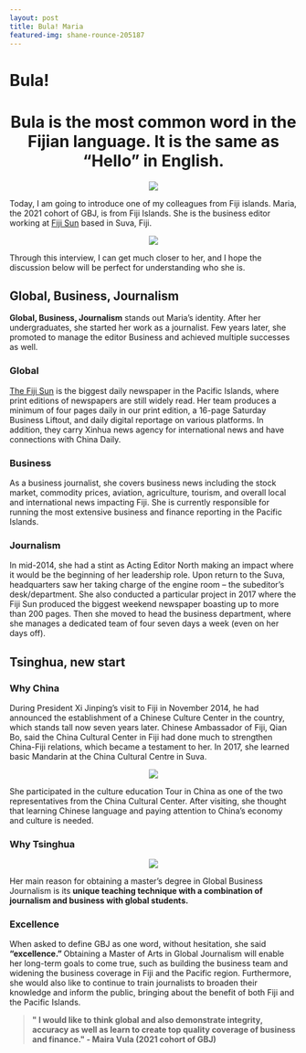 ```yaml
---
layout: post
title: Bula! Maria
featured-img: shane-rounce-205187
---
```

# Bula!

<h1 style="text-align:center"><b>Bula</b> is the most common word in the Fijian language. It is the same as “Hello” in English.</h1>
<p align="center" width="200" height="200"><a href="http://www.southpacificweddings.com.au/wp-content/uploads/2018/12/Bula-Fiji2.jpg"><img src="http://www.southpacificweddings.com.au/wp-content/uploads/2018/12/Bula-Fiji2.jpg" type="image"></a></p>

Today, I am going to introduce one of my colleagues from Fiji islands. Maria, the 2021 cohort of GBJ, is from Fiji Islands. She is the business editor working at [Fiji Sun](https://fijisun.com.fj/) based in Suva, Fiji. 

<p align="center" height="300"><a href="https://www.linkpicture.com/view.php?img=LPic615837697d1681691808356"><img src="https://www.linkpicture.com/q/스크린샷-2021-10-02-오후-6.26.47.png" type="image"></a></p>

Through this interview, I can get much closer to her, and I hope the discussion below will be perfect for understanding who she is.

## Global, Business, Journalism 

<b>Global, Business, Journalism</b> stands out Maria’s identity. After her undergraduates, she started her work as a journalist. Few years later, she promoted to manage the editor Business and achieved multiple successes as well. 

### Global 

[The Fiji Sun](https://fijisun.com.fj/) is the biggest daily newspaper in the Pacific Islands, where print editions of newspapers are still widely read. Her team produces a minimum of four pages daily in our print edition, a 16-page Saturday Business Liftout, and daily digital reportage on various platforms. In addition, they carry Xinhua news agency for international news and have connections with China Daily.

### Business

As a business journalist, she covers business news including the stock market, commodity prices, aviation, agriculture, tourism, and overall local and international news impacting Fiji. She is currently responsible for running the most extensive business and finance reporting in the Pacific Islands. 

### Journalism 

In mid-2014, she had a stint as Acting Editor North making an impact where it would be the beginning of her leadership role. Upon return to the Suva, headquarters saw her taking charge of the engine room – the subeditor’s desk/department. She also conducted a particular project in 2017 where the Fiji Sun produced the biggest weekend newspaper boasting up to more than 200 pages. Then she moved to head the business department, where she manages a dedicated team of four seven days a week (even on her days off).

## Tsinghua, new start 

### Why China

During President Xi Jinping’s visit to Fiji in November 2014, he had announced the establishment of a Chinese Culture Center in the country, which stands tall now seven years later. Chinese Ambassador of Fiji, Qian Bo, said the China Cultural Center in Fiji had done much to strengthen China-Fiji relations, which became a testament to her. In 2017, she learned basic Mandarin at the China Cultural Centre in Suva.

<p align="center"><a href="https://image.freepik.com/free-photo/beautiful-national-state-flags-fiji-china-together-sky-3d-artwork-concept_337817-585.jpg"><img src="https://image.freepik.com/free-photo/beautiful-national-state-flags-fiji-china-together-sky-3d-artwork-concept_337817-585.jpg" type="image"></a></p>

She participated in the culture education Tour in China as one of the two representatives from the China Cultural Center. After visiting, she thought that learning Chinese language and paying attention to China’s economy and culture is needed.

### Why Tsinghua 

<p align="center"><a href="https://www.tsinghua.edu.cn/en/image/xinjiatihuanjjide02.jpg"><img src="https://www.tsinghua.edu.cn/en/image/xinjiatihuanjjide02.jpg" type="image"></a></p>

Her main reason for obtaining a master’s degree in Global Business Journalism is its <b>unique teaching technique with a combination of journalism and business with global students.</b>

### Excellence 

When asked to define GBJ as one word, without hesitation, she said <b>“excellence.” </b> Obtaining a Master of Arts in Global Journalism will enable her long-term goals to come true, such as building the business team and widening the business coverage in Fiji and the Pacific region. Furthermore, she would also like to continue to train journalists to broaden their knowledge and inform the public, bringing about the benefit of both Fiji and the Pacific Islands.



<Blockquote>
<text align="center"><b>" I would like to think global and also demonstrate integrity, accuracy as well as learn to create top quality coverage of business and finance." 
 - Maira Vula (2021 cohort of GBJ)</b></text>
</Blockquote>



